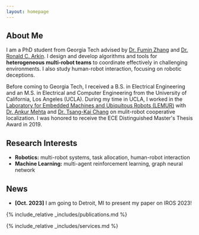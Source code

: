 ```yaml
---
layout: homepage
---
```


## About Me

I am a PhD student from Georgia Tech advised by [Dr. Fumin Zhang](https://fumin.ece.gatech.edu/) and [Dr. Ronald C. Arkin](https://www.cc.gatech.edu/aimosaic/faculty/arkin/). I design and develop algorithms and tools for **heterogeneous multi-robot teams** to coordinate effectively in challenging environments. I also study human-robot interaction, focusing on robotic deceptions.

Before coming to Georgia Tech, I received a B.S. in Electrical Engineering and an M.S. in Electrical and Computer Engineering from the University of California, Los Angeles (UCLA). During my time in UCLA, I worked in the [Laboratory for Embedded Machines and Ubiquitous Robots (LEMUR)](https://uclalemur.com/) with [Dr. Ankur Mehta](https://www.ee.ucla.edu/ankur-mehta/) and [Dr. Tsang-Kai Chang](https://tsangkaichang.me/) on mulit-robot cooperative localization. I was honored to receive the ECE Distinguished Master's Thesis Award in 2019.

## Research Interests

- **Robotics:** multi-robot systems, task allocation, human-robot interaction
- **Machine Learning:** multi-agent reinforcement learning, graph neural network

## News
- **[Oct. 2023]** I am going to Detroit, MI to present my paper on IROS 2023!


{% include_relative _includes/publications.md %}

{% include_relative _includes/services.md %}
